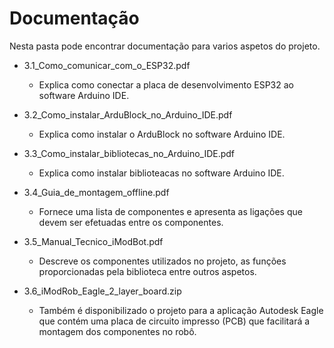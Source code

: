 
# Documentação

Nesta pasta pode encontrar documentação para varios aspetos do projeto.

- 3.1_Como_comunicar_com_o_ESP32.pdf
  - Explica como conectar a placa de desenvolvimento ESP32 ao software Arduino IDE.
  
- 3.2_Como_instalar_ArduBlock_no_Arduino_IDE.pdf
  - Explica como instalar o ArduBlock no software Arduino IDE.
  
- 3.3_Como_instalar_bibliotecas_no_Arduino_IDE.pdf
  - Explica como instalar biblioteacas no software Arduino IDE.
  
- 3.4_Guia_de_montagem_offline.pdf
  - Fornece uma lista de componentes e apresenta as ligações que devem ser efetuadas entre os componentes.
  
- 3.5_Manual_Tecnico_iModBot.pdf
  - Descreve os componentes utilizados no projeto, as funções proporcionadas pela biblioteca entre outros aspetos.
  
- 3.6_iModRob_Eagle_2_layer_board.zip
  - Também é disponibilizado o projeto para a aplicação Autodesk Eagle que contém uma placa de circuito impresso (PCB) que facilitará a montagem dos componentes no robô.


